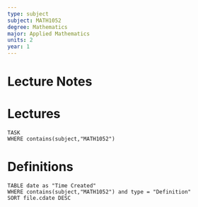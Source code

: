 ```yaml
---
type: subject
subject: MATH1052
degree: Mathematics
major: Applied Mathematics
units: 2
year: 1
---
```

# Lecture Notes



# Lectures

```dataview
TASK
WHERE contains(subject,"MATH1052")
```


# Definitions

```dataview
TABLE date as "Time Created"
WHERE contains(subject,"MATH1052") and type = "Definition"
SORT file.cdate DESC
```

